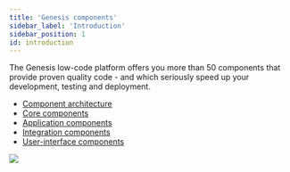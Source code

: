 ```yaml
---
title: 'Genesis components'
sidebar_label: 'Introduction'
sidebar_position: 1
id: introduction
---
```



The Genesis low-code platform offers you more than 50 components that provide proven quality code - and which seriously speed up your development, testing and deployment.
- [Component architecture](/docs/01_getting-started/01_learn-the-basics/08_Components/02_component-architecture-overview.md)
- [Core components](/docs/01_getting-started/01_learn-the-basics/08_Components/03_core-components/)
- [Application components](/docs/01_getting-started/01_learn-the-basics/08_Components/04_application-components/)
- [Integration components](/docs/01_getting-started/01_learn-the-basics/08_Components/05_integration-components/)
- [User-interface components](/docs/01_getting-started/01_learn-the-basics/08_Components/06_ui-components/)

![](/img/component-architecture-02.png)